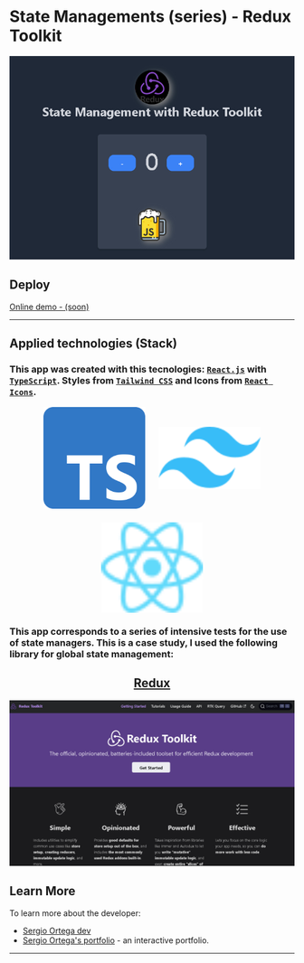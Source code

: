 # State Managements (series) - Redux Toolkit

![screenshot](./readme.jpg)

## Deploy

[Online demo - (soon)](#)

---

## Applied technologies (Stack)

### This app was created with this tecnologies: [`React.js`](https://react.dev/) with [`TypeScript`](https://www.typescriptlang.org/). Styles from [`Tailwind CSS`](https://tailwindcss.com/) and Icons from [`React Icons`](https://react-icons.github.io/react-icons/). <br/>

<div style="display: flex; flex-wrap: wrap; justify-content: center; align-items: center; gap: 1.5rem">
<img title="TypeScript" style="width: 180px" src="./readme-images/typescript-logo.svg" alt="typescript logo"/>
<img title="Tailwind CSS" style="width: 180px" src="./readme-images/tailwindcss-logo.svg" alt="tailwind logo"/>
<img title="React.js" style="width: 180px" src="./readme-images/react-logo.svg" alt="react logo"/>
</div>

### This app corresponds to a series of intensive tests for the use of state managers. This is a case study, I used the following library for global state management:

<div style="text-align:center">

## [Redux](https://redux.js.org/)

</div>

![Redux web screenshot](./readme2.jpg)

## Learn More

To learn more about the developer:

- [Sergio Ortega dev](https://sergioortega.com.ar)
- [Sergio Ortega's portfolio](https://sergioortega.com.ar/#/portfolio) - an interactive portfolio.

---
